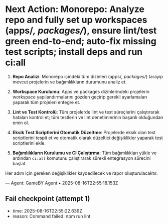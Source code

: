 # Next Action: Monorepo: Analyze repo and fully set up workspaces (apps/*, packages/*), ensure lint/test green end-to-end; auto-fix missing test scripts; install deps and run ci:all

1. **Repo Analizi**: Monorepo içindeki tüm dizinleri (apps/*, packages/*) tarayıp mevcut projelerin ve bağımlılıkların durumunu analiz et.

2. **Workspace Kurulumu**: Apps ve packages dizinlerindeki projelerin workspace yapılandırmalarını gözden geçirip gerekli ayarlamaları yaparak tüm projeleri entegre et.

3. **Lint ve Test Kontrolü**: Tüm projelerde lint ve test süreçlerini çalıştırarak hataları kontrol et; tüm testlerin ve lint denetimlerinin başarılı olduğundan emin ol.

4. **Eksik Test Scriptlerini Otomatik Düzeltme**: Projelerde eksik olan test scriptlerini tespit et ve otomatik olarak düzeltici değişiklikler yaparak test scriptlerini ekle.

5. **Bağımlılıkların Kurulumu ve CI Çalıştırma**: Tüm bağımlılıkları yükle ve ardından `ci:all` komutunu çalıştırarak sürekli entegrasyon sürecini başlat. 

Her adım için gereken değişiklikler kaydedilecek ve rapor oluşturulacaktır.

— Agent: GameBY Agent • 2025-08-16T22:55:18.153Z


## Fail checkpoint (attempt 1)
- time: 2025-08-16T22:55:22.639Z
- reason: Command failed: npm run lint
